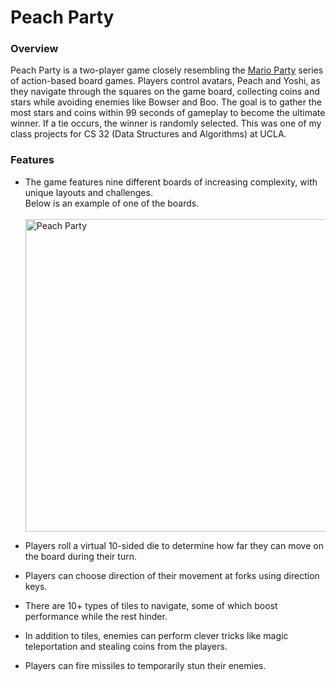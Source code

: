 # Peach Party
### Overview
Peach Party is a two-player game closely resembling the [Mario Party](https://marioparty.nintendo.com/) series of action-based board games. Players control avatars, Peach and Yoshi, as they navigate through the squares on the game board, collecting coins and stars while avoiding enemies like Bowser and Boo. The goal is to gather the most stars and coins within 99 seconds of gameplay to become the ultimate winner. If a tie occurs, the winner is randomly selected. This was one of my class projects for CS 32 (Data Structures and Algorithms) at UCLA.

### Features
* The game features nine different boards of increasing complexity, with unique layouts and challenges. <br/> Below is an example of one of the boards. <br/> <br/>
  <img width="500" alt="Peach Party" src="https://github.com/anirudhk33/PeachParty-Mario/assets/114661218/7c31ca60-c7b2-449e-91e6-335b9a0426e1">


* Players roll a virtual 10-sided die to determine how far they can move on the board during their turn.
* Players can choose direction of their movement at forks using direction keys.
* There are 10+ types of tiles to navigate, some of which boost performance while the rest hinder.
* In addition to tiles, enemies can perform clever tricks like magic teleportation and stealing coins from the players.
* Players can fire missiles to temporarily stun their enemies.

